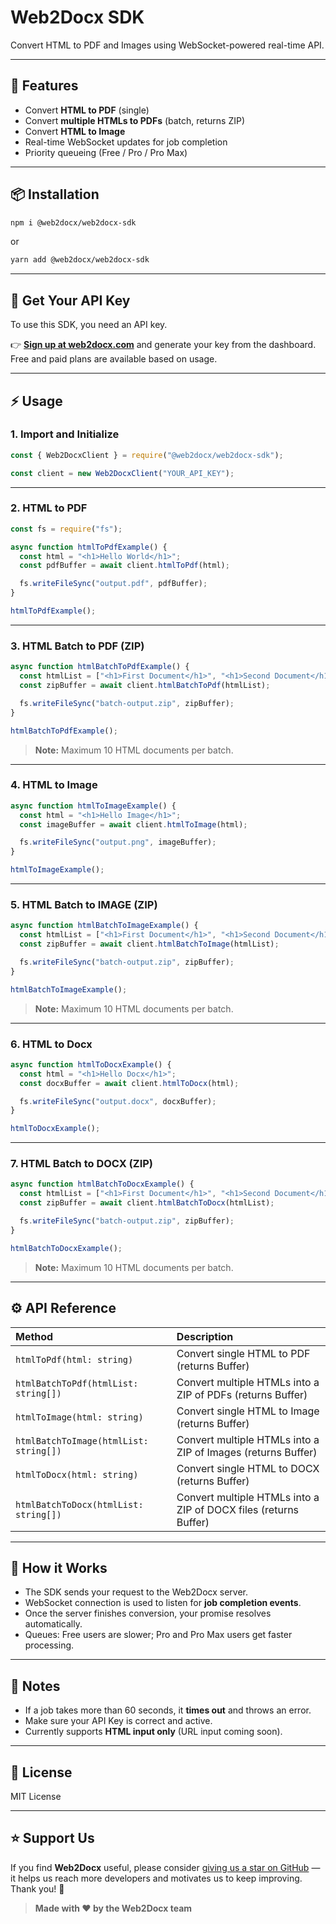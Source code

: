 # Web2Docx SDK

Convert HTML to PDF and Images using WebSocket-powered real-time API.

---

## 🚀 Features

- Convert **HTML to PDF** (single)
- Convert **multiple HTMLs to PDFs** (batch, returns ZIP)
- Convert **HTML to Image**
- Real-time WebSocket updates for job completion
- Priority queueing (Free / Pro / Pro Max)

---

## 📦 Installation

```bash
npm i @web2docx/web2docx-sdk
```

or

```bash
yarn add @web2docx/web2docx-sdk
```

---

## 🔑 Get Your API Key

To use this SDK, you need an API key.

👉 **[Sign up at web2docx.com](https://web2docx.com)** and generate your key from the dashboard.  
Free and paid plans are available based on usage.

---

## ⚡ Usage

### 1. Import and Initialize

```javascript
const { Web2DocxClient } = require("@web2docx/web2docx-sdk");

const client = new Web2DocxClient("YOUR_API_KEY");
```

---

### 2. HTML to PDF

```javascript
const fs = require("fs");

async function htmlToPdfExample() {
  const html = "<h1>Hello World</h1>";
  const pdfBuffer = await client.htmlToPdf(html);

  fs.writeFileSync("output.pdf", pdfBuffer);
}

htmlToPdfExample();
```

---

### 3. HTML Batch to PDF (ZIP)

```javascript
async function htmlBatchToPdfExample() {
  const htmlList = ["<h1>First Document</h1>", "<h1>Second Document</h1>"];
  const zipBuffer = await client.htmlBatchToPdf(htmlList);

  fs.writeFileSync("batch-output.zip", zipBuffer);
}

htmlBatchToPdfExample();
```

> **Note:** Maximum 10 HTML documents per batch.

---

### 4. HTML to Image

```javascript
async function htmlToImageExample() {
  const html = "<h1>Hello Image</h1>";
  const imageBuffer = await client.htmlToImage(html);

  fs.writeFileSync("output.png", imageBuffer);
}

htmlToImageExample();
```

---

### 5. HTML Batch to IMAGE (ZIP)

```javascript
async function htmlBatchToImageExample() {
  const htmlList = ["<h1>First Document</h1>", "<h1>Second Document</h1>"];
  const zipBuffer = await client.htmlBatchToImage(htmlList);

  fs.writeFileSync("batch-output.zip", zipBuffer);
}

htmlBatchToImageExample();
```

> **Note:** Maximum 10 HTML documents per batch.

---

### 6. HTML to Docx

```javascript
async function htmlToDocxExample() {
  const html = "<h1>Hello Docx</h1>";
  const docxBuffer = await client.htmlToDocx(html);

  fs.writeFileSync("output.docx", docxBuffer);
}

htmlToDocxExample();
```

---

### 7. HTML Batch to DOCX (ZIP)

```javascript
async function htmlBatchToDocxExample() {
  const htmlList = ["<h1>First Document</h1>", "<h1>Second Document</h1>"];
  const zipBuffer = await client.htmlBatchToDocx(htmlList);

  fs.writeFileSync("batch-output.zip", zipBuffer);
}

htmlBatchToDocxExample();
```

> **Note:** Maximum 10 HTML documents per batch.

---

## ⚙️ API Reference

| Method                                 | Description                                                      |
| :------------------------------------- | :--------------------------------------------------------------- |
| `htmlToPdf(html: string)`              | Convert single HTML to PDF (returns Buffer)                      |
| `htmlBatchToPdf(htmlList: string[])`   | Convert multiple HTMLs into a ZIP of PDFs (returns Buffer)       |
| `htmlToImage(html: string)`            | Convert single HTML to Image (returns Buffer)                    |
| `htmlBatchToImage(htmlList: string[])` | Convert multiple HTMLs into a ZIP of Images (returns Buffer)     |
| `htmlToDocx(html: string)`             | Convert single HTML to DOCX (returns Buffer)                     |
| `htmlBatchToDocx(htmlList: string[])`  | Convert multiple HTMLs into a ZIP of DOCX files (returns Buffer) |

---

## 📡 How it Works

- The SDK sends your request to the Web2Docx server.
- WebSocket connection is used to listen for **job completion events**.
- Once the server finishes conversion, your promise resolves automatically.
- Queues: Free users are slower; Pro and Pro Max users get faster processing.

---

## 🧹 Notes

- If a job takes more than 60 seconds, it **times out** and throws an error.
- Make sure your API Key is correct and active.
- Currently supports **HTML input only** (URL input coming soon).

---

## 🧾 License

MIT License

---

## ⭐️ Support Us

If you find **Web2Docx** useful, please consider [giving us a star on GitHub](https://github.com/your-username/web2docx) — it helps us reach more developers and motivates us to keep improving. Thank you! 💜

> **Made with ❤️ by the Web2Docx team**
